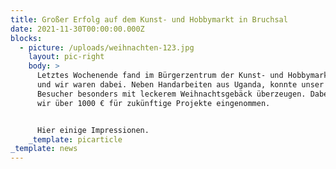 ```yaml
---
title: Großer Erfolg auf dem Kunst- und Hobbymarkt in Bruchsal
date: 2021-11-30T00:00:00.000Z
blocks:
  - picture: /uploads/weihnachten-123.jpg
    layout: pic-right
    body: >
      Letztes Wochenende fand im Bürgerzentrum der Kunst- und Hobbymarkt statt –
      und wir waren dabei. Neben Handarbeiten aus Uganda, konnte unser Stand die
      Besucher besonders mit leckerem Weihnachtsgebäck überzeugen. Dabei haben
      wir über 1000 € für zukünftige Projekte eingenommen.


      Hier einige Impressionen.
    _template: picarticle
_template: news
---
```


